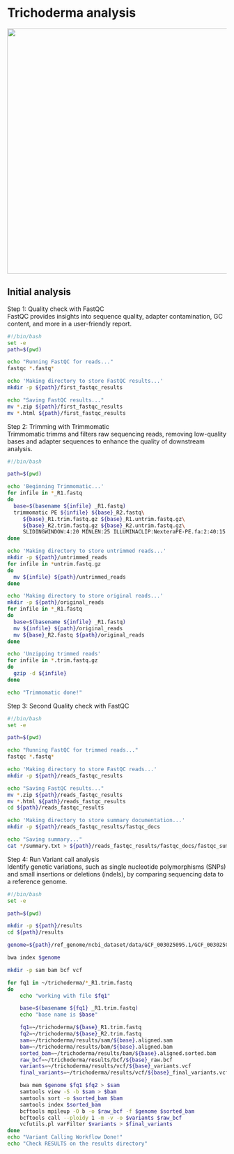 # Trichoderma analysis
<img src="https://images.unsplash.com/photo-1643780668909-580822430155?q=80&w=2232&auto=format&fit=crop&ixlib=rb-4.0.3&ixid=M3wxMjA3fDB8MHxwaG90by1wYWdlfHx8fGVufDB8fHx8fA%3D%3D" width="1000" height="563"/>



## Initial analysis

Step 1: Quality check with FastQC <br>
FastQC provides insights into sequence quality, adapter contamination, GC content, and more in a user-friendly report.
```bash
#!/bin/bash
set -e
path=$(pwd)

echo "Running FastQC for reads..."
fastqc *.fastq*

echo 'Making directory to store FastQC results...'
mkdir -p ${path}/first_fastqc_results

echo "Saving FastQC results..."
mv *.zip ${path}/first_fastqc_results
mv *.html ${path}/first_fastqc_results
```

Step 2: Trimming with Trimmomatic <br>
Trimmomatic trimms and filters raw sequencing reads, removing low-quality bases and adapter sequences to enhance the quality of downstream analysis. 
```bash
#!/bin/bash

path=$(pwd)

echo 'Beginning Trimmomatic...'
for infile in *_R1.fastq
do
  base=$(basename ${infile} _R1.fastq)
  trimmomatic PE ${infile} ${base}_R2.fastq\
     ${base}_R1.trim.fastq.gz ${base}_R1.untrim.fastq.gz\
     ${base}_R2.trim.fastq.gz ${base}_R2.untrim.fastq.gz\
     SLIDINGWINDOW:4:20 MINLEN:25 ILLUMINACLIP:NexteraPE-PE.fa:2:40:15
done

echo 'Making directory to store untrimmed reads...'
mkdir -p ${path}/untrimmed_reads
for infile in *untrim.fastq.gz
do
  mv ${infile} ${path}/untrimmed_reads
done

echo 'Making directory to store original reads...'
mkdir -p ${path}/original_reads
for infile in *_R1.fastq
do
  base=$(basename ${infile} _R1.fastq)
  mv ${infile} ${path}/original_reads
  mv ${base}_R2.fastq ${path}/original_reads
done

echo 'Unzipping trimmed reads'
for infile in *.trim.fastq.gz
do
  gzip -d ${infile}
done

echo "Trimmomatic done!"
```

Step 3: Second Quality check with FastQC
```bash
#!/bin/bash
set -e

path=$(pwd)

echo "Running FastQC for trimmed reads..."
fastqc *.fastq*

echo 'Making directory to store FastQC reads...'
mkdir -p ${path}/reads_fastqc_results

echo "Saving FastQC results..."
mv *.zip ${path}/reads_fastqc_results
mv *.html ${path}/reads_fastqc_results
cd ${path}/reads_fastqc_results

echo 'Making directory to store summary documentation...'
mkdir -p ${path}/reads_fastqc_results/fastqc_docs

echo "Saving summary..."
cat */summary.txt > ${path}/reads_fastqc_results/fastqc_docs/fastqc_summaries.txt
```

Step 4: Run Variant call analysis <br>
 Identify genetic variations, such as single nucleotide polymorphisms (SNPs) and small insertions or deletions (indels), by comparing sequencing data to a reference genome.
```bash
#!/bin/bash
set -e

path=$(pwd)

mkdir -p ${path}/results
cd ${path}/results

genome=${path}/ref_genome/ncbi_dataset/data/GCF_003025095.1/GCF_003025095.1_Triha_v1.0_genomic.fna

bwa index $genome

mkdir -p sam bam bcf vcf

for fq1 in ~/trichoderma/*_R1.trim.fastq
do
    echo "working with file $fq1"

    base=$(basename ${fq1} _R1.trim.fastq)
    echo "base name is $base"

    fq1=~/trichoderma/${base}_R1.trim.fastq
    fq2=~/trichoderma/${base}_R2.trim.fastq
    sam=~/trichoderma/results/sam/${base}.aligned.sam
    bam=~/trichoderma/results/bam/${base}.aligned.bam
    sorted_bam=~/trichoderma/results/bam/${base}.aligned.sorted.bam
    raw_bcf=~/trichoderma/results/bcf/${base}_raw.bcf
    variants=~/trichoderma/results/vcf/${base}_variants.vcf
    final_variants=~/trichoderma/results/vcf/${base}_final_variants.vcf 

    bwa mem $genome $fq1 $fq2 > $sam
    samtools view -S -b $sam > $bam
    samtools sort -o $sorted_bam $bam
    samtools index $sorted_bam
    bcftools mpileup -O b -o $raw_bcf -f $genome $sorted_bam
    bcftools call --ploidy 1 -m -v -o $variants $raw_bcf 
    vcfutils.pl varFilter $variants > $final_variants
done
echo "Variant Calling Workflow Done!"
echo "Check RESULTS on the results directory"
```
